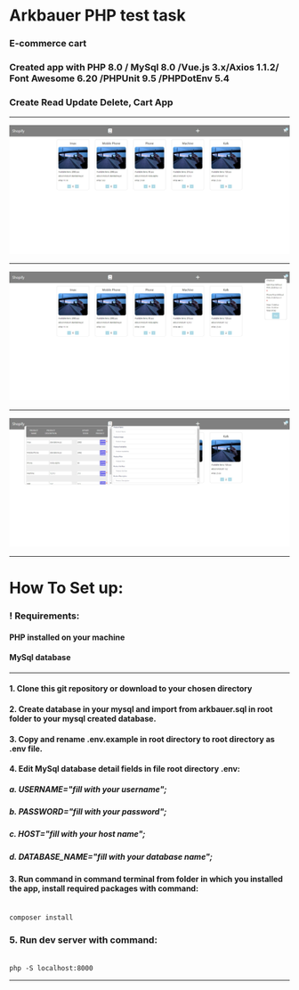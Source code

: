 
# Arkbauer PHP test task

### E-commerce cart

### Created app with PHP 8.0 / MySql 8.0 /Vue.js 3.x/Axios 1.1.2/ Font Awesome 6.20 /PHPUnit 9.5 /PHPDotEnv 5.4

### Create Read Update Delete, Cart App


-----

![Screenshot](mainPage.png)

-----

![Screenshot](cart.png)

-----

![Screenshot](addEditRemove.png)

-----

# How To Set up:


### ! Requirements:

#### PHP installed on your machine

#### MySql database


----

#### 1. Clone this git repository or download to your chosen directory

#### 2. Create database in your mysql and import from arkbauer.sql in root folder to your mysql created database.

#### 3. Copy and rename .env.example in root directory to root directory as .env file.

#### 4.  Edit MySql database detail fields in file root directory .env:
##### a. USERNAME="fill with your username";
##### b. PASSWORD="fill with your password";
##### c. HOST="fill with your host name";
##### d. DATABASE_NAME="fill with your database name";

#### 3. Run command in command terminal from folder in which you installed the app,  install required packages with command: 

~~~~

composer install

~~~~

### 5. Run dev server with command:

~~~~

php -S localhost:8000

~~~~

----
